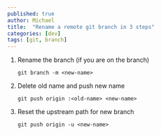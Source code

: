 ```yaml
---
published: true
author: Michael
title:  "Rename a remote git branch in 3 steps"
categories: [dev]
tags: [git, branch]
---
```


1. Rename the branch (if you are on the branch)

    `git branch -m <new-name>`

1. Delete old name and push new name

    `git push origin :<old-name> <new-name>`

1. Reset the upstream path for new branch

    `git push origin -u <new-name>`
